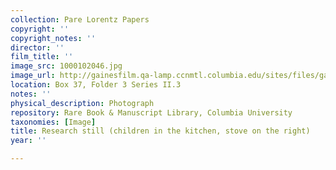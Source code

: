 ```yaml
---
collection: Pare Lorentz Papers
copyright: ''
copyright_notes: ''
director: ''
film_title: ''
image_src: 1000102046.jpg
image_url: http://gainesfilm.qa-lamp.ccnmtl.columbia.edu/sites/files/gainesfilm/images/1000102046.jpg
location: Box 37, Folder 3 Series II.3
notes: ''
physical_description: Photograph
repository: Rare Book & Manuscript Library, Columbia University
taxonomies: [Image]
title: Research still (children in the kitchen, stove on the right)
year: ''

---
```

